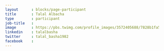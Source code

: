 ```yaml
---
layout      : blocks/page-participant
title       : Talal Albacha
type        : participant
job-title   :
image       : https://pbs.twimg.com/profile_images/3572405688/7828b1fa574753d9fffb43fdd3aa4b5b_400x400.jpeg
linkedin    : talalbasha
twitter     : talal_basha1982
facebook    :
---
```


